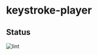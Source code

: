 # keystroke-player

Status
------
![lint](https://github.com/codio/keystroke-player/workflows/lint/badge.svg)
